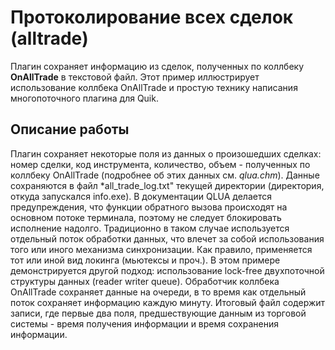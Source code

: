 # Протоколирование всех сделок (alltrade) #

Плагин сохраняет информацию из сделок, полученных по коллбеку **OnAllTrade** в текстовой файл.
Этот пример иллюстрирует использование коллбека OnAllTrade и простую технику написания многопоточного плагина для Quik.

## Описание работы ##

Плагин сохраняет некоторые поля из данных о произошедших сделках: номер сделки, код инструмента, количество, объем -
полученных по коллбеку OnAllTrade (подробнее об этих данных см. *qlua.chm*). Данные сохраняются в файл *all_trade_log.txt"
текущей директории (директория, откуда запускался info.exe). В документации QLUA делается предупреждения, что
функции обратного вызова происходят на основном потоке терминала, поэтому не следует блокировать исполнение надолго.
Традиционно в таком случае используется отдельный поток обработки данных, что влечет за собой использования того или иного
механизма синхронизации. Как правило, применяется тот или иной вид локинга (мьютексы и проч.). В этом примере
демонстрируется другой подход: использование lock-free двухпоточной структуры данных (reader writer queue).
Обработчик коллбека OnAllTrade сохраняет данные на очереди, в то время как отдельный поток сохраняет информацию каждую минуту.
Итоговый файл содержит записи, где первые два поля, предшествующие данным из торговой системы - время
получения информации и время сохранения информации.
